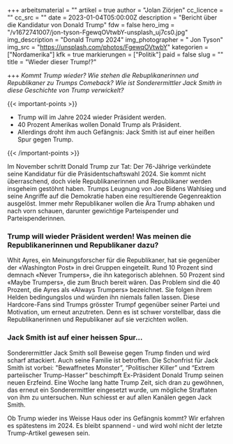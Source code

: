 +++
arbeitsmaterial = ""
artikel = true
author = "Jolan Ziörjen"
cc_licence = ""
cc_src = ""
date = 2023-01-04T05:00:00Z
description = "Bericht über die Kandidatur von Donald Trump"
fdw = false
hero_img = "/v1672741007/jon-tyson-FgewqOVtwbY-unsplash_uj7cs0.jpg"
img_description = "Donald Trump 2024"
img_photographer = " Jon Tyson"
img_src = "https://unsplash.com/photos/FgewqOVtwbY"
kategorien = ["Nordamerika"]
kfk = true
markierungen = ["Politik"]
paid = false
slug = ""
title = "Wieder dieser Trump!?"

+++
_Kommt Trump wieder? Wie stehen die Rebuplikanerinnen und Republikaner zu Trumps Comeback? Wie ist Sonderermittler Jack Smith in diese Geschichte von Trump verwickelt?_

{{< important-points >}} 



<ul>

<li>Trump will im Jahre 2024 wieder Präsident werden.</li>

<li>40 Prozent Amerikas wollen Donald Trump als Präsident.</li>

<li>Allerdings droht ihm auch Gefängnis: Jack Smith ist auf einer heißen Spur gegen Trump.</li>

</ul> {{< /important-points >}}

Im November schritt Donald Trump zur Tat: Der 76-Jährige verkündete seine Kandidatur für die Präsidentschaftswahl 2024. Sie kommt nicht überraschend, doch viele Republikanerinnen und Republikaner werden insgeheim gestöhnt haben. Trumps Leugnung von Joe Bidens Wahlsieg und seine Angriffe auf die Demokratie haben eine resultierende Gegenreaktion ausgelöst. Immer mehr Republikaner wollen die Ära Trump abhaken und nach vorn schauen, darunter gewichtige Parteispender und Parteispenderinnen.

### Trump will wieder Präsident werden! Was meinen die Republikanerinnen und Republikaner dazu?

Whit Ayres, ein Meinungsforscher für die Republikaner, hat sie gegenüber der «Washington Post» in drei Gruppen eingeteilt. Rund 10 Prozent sind demnach «Never Trumpers», die ihn kategorisch ablehnen. 50 Prozent sind «Maybe Trumpers», die zum Bruch bereit wären. Das Problem sind die 40 Prozent, die Ayres als «Always Trumpers» bezeichnet. Sie folgen ihrem Helden bedingungslos und würden ihn niemals fallen lassen. Diese Hardcore-Fans sind Trumps grösster Trumpf gegenüber seiner Partei und Motivation, um erneut anzutreten. Denn es ist schwer vorstellbar, dass die Republikanerinnen und Republikaner auf sie verzichten wollen.

### Jack Smith ist auf einer heissen Spur…

Sonderermittler Jack Smith soll Beweise gegen Trump finden und wird scharf attackiert. Auch seine Familie ist betroffen. Die Schonfrist für Jack Smith ist vorbei: "Bewaffnetes Monster”, “Politischer Killer” und “Extrem parteiischer Trump-Hasser” beschimpft Ex-Präsident Donald Trump seinen neuen Erzfeind. Eine Woche lang hatte Trump Zeit, sich dran zu gewöhnen, das erneut ein Sonderermittler eingesetzt wurde, um mögliche Straftaten von ihm zu untersuchen. Nun schiesst er auf allen Kanälen gegen Jack Smith.

Ob Trump wieder ins Weisse Haus oder ins Gefängnis kommt? Wir erfahren es spätestens im 2024. Es bleibt spannend - und wird wohl nicht der letzte Trump-Artikel gewesen sein.